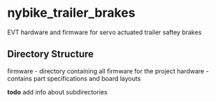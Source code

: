 nybike_trailer_brakes
=====================

EVT hardware and firmware for servo actuated trailer saftey brakes

Directory Structure
---------------------
firmware - directory containing all firmware for the project
hardware - contains part specifications and board layouts

**todo** add info about subdirectories